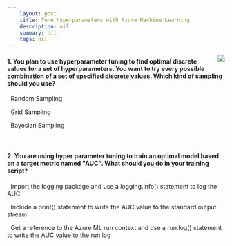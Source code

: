 ```yaml
---
    layout: post
    title: Tune hyperparameters with Azure Machine Learning 
    description: nil
    summary: nil
    tags: nil
---
```



 <a target="_blank" href="https://docs.microsoft.com/en-us/learn/modules/tune-hyperparameters-with-azure-machine-learning/6a-knowledge-check/"><i class="fas fa-external-link-alt"></i> </a>
 <img align="right" src="https://docs.microsoft.com/en-us/learn/achievements/tune-hyperparameters-with-azure-machine-learning.svg">
####  1. You plan to use hyperparameter tuning to find optimal discrete values for a set of hyperparameters. You want to try every possible combination of a set of specified discrete values. Which kind of sampling should you use?


<i class='far fa-square'></i> &nbsp;&nbsp;Random Sampling

<i class='fas fa-check-square' style='color: Dodgerblue;'></i> &nbsp;&nbsp;Grid Sampling

<i class='far fa-square'></i> &nbsp;&nbsp;Bayesian Sampling
<br />
<br />
<br />

####  2. You are using hyper parameter tuning to train an optimal model based on a target metric named "AUC". What should you do in your training script?


<i class='far fa-square'></i> &nbsp;&nbsp;Import the logging package and use a logging.info() statement to log the AUC

<i class='far fa-square'></i> &nbsp;&nbsp;Include a print() statement to write the AUC value to the standard output stream

<i class='fas fa-check-square' style='color: Dodgerblue;'></i> &nbsp;&nbsp;Get a reference to the Azure ML run context and use a run.log() statement to write the AUC value to the run log
<br />
<br />
<br />
